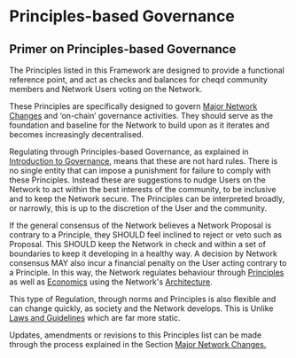 # Principles-based Governance

## Primer on Principles-based Governance

The Principles listed in this Framework are designed to provide a functional reference point, and act as checks and balances for cheqd community members and Network Users voting on the Network.

These Principles are specifically designed to govern [Major Network Changes](../contributing/major-network-changes/) and ‘on-chain’ governance activities. They should serve as the foundation and baseline for the Network to build upon as it iterates and becomes increasingly decentralised.

Regulating through Principles-based Governance, as explained in [Introduction to Governance](../getting-started/learning-the-basics/introduction-to-governance.md), means that these are not hard rules. There is no single entity that can impose a punishment for failure to comply with these Principles. Instead these are suggestions to nudge Users on the Network to act within the best interests of the community, to be inclusive and to keep the Network secure. The Principles can be interpreted broadly, or narrowly, this is up to the discretion of the User and the community.

If the general consensus of the Network believes a Network Proposal is contrary to a Principle, they SHOULD feel inclined to reject or veto such as Proposal. This SHOULD keep the Network in check and within a set of boundaries to keep it developing in a healthy way. A decision by Network consensus MAY also incur a financial penalty on the User acting contrary to a Principle. In this way, the Network regulates behaviour through [Principles](../getting-started/learning-the-basics/introduction-to-governance.md#2.-principles-and-social-norms) as well as [Economics](../getting-started/learning-the-basics/introduction-to-governance.md#3.-markets-and-economics) using the Network's [Architecture](../getting-started/learning-the-basics/introduction-to-governance.md#4.-architecture).

This type of Regulation, through norms and Principles is also flexible and can change quickly, as society and the Network develops. This is Unlike [Laws and Guidelines](../getting-started/learning-the-basics/introduction-to-governance.md#1.-law-and-guidelines) which are far more static.

Updates, amendments or revisions to this Principles list can be made through the process explained in the Section [Major Network Changes.](../contributing/major-network-changes/)

